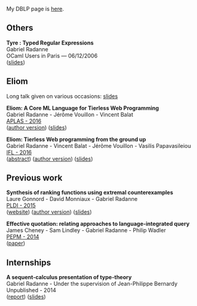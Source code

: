 
My DBLP page is [here][DBLP].

[DBLP]: http://dblp.uni-trier.de/pers/hd/r/Radanne:Gabriel

## Others

**Tyre : Typed Regular Expressions**  
Gabriel Radanne  
OCaml Users in Paris — 06/12/2006  
([slides](papers/tyre/talk_oups.pdf))

## Eliom

Long talk given on various occasions: 
[slides](papers/eliom/talk_gallium.pdf)

**Eliom: A Core ML Language for Tierless Web Programming**  
Gabriel Radanne - Jérôme Vouillon - Vincent Balat  
[APLAS - 2016](http://soict.hust.edu.vn/~aplas2016/)  
([author version](https://hal.archives-ouvertes.fr/hal-01349774))
([slides](papers/eliom/talk_aplas.pdf))

**Eliom: Tierless Web programming from the ground up**  
Gabriel Radanne - Vincent Balat - Jérôme Vouillon - Vasilis Papavasileiou  
[IFL - 2016](https://dtai.cs.kuleuven.be/events/ifl2016/)  
([abstract](papers/eliom/ifl_abstract.pdf))
([author version](https://hal.archives-ouvertes.fr/hal-01407898))
([slides](https://hal.archives-ouvertes.fr/hal-01407898/file/slides.pdf))

## Previous work

**Synthesis of ranking functions using extremal counterexamples**  
Laure Gonnord - David Monniaux - Gabriel Radanne  
[PLDI - 2015](http://conf.researchr.org/home/pldi2015)  
([website](http://termite-analyser.github.io/))
([author version](https://hal.archives-ouvertes.fr/hal-01144622))
([slides](papers/termite_long.pdf))

**Effective quotation: relating approaches to language-integrated query**  
James Cheney - Sam Lindley - Gabriel Radanne - Philip Wadler  
[PEPM - 2014](http://www.program-transformation.org/PEPM14)  
([paper](http://homepages.inf.ed.ac.uk/slindley/papers/shredding.pdf))

## Internships

**A sequent-calculus presentation of type-theory**  
Gabriel Radanne - Under the supervision of Jean-Philippe Bernardy  
Unpublished - 2014  
([report](papers/seqstyle/report.pdf))
([slides](papers/seqstyle/talk.pdf))
